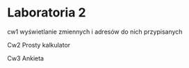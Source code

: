 # Laboratoria 2 

cw1 
wyświetlanie zmiennych i adresów do nich przypisanych

Cw2 
Prosty kalkulator

Cw3
Ankieta
